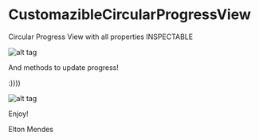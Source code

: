 # CustomazibleCircularProgressView

Circular Progress View with all properties INSPECTABLE

![alt tag](http://s30.postimg.org/5s070p6pt/Screen_Shot_2015_02_25_at_19_45_52.png)


And methods to update progress! 

:))))

![alt tag](http://media.giphy.com/media/3EAKxlHAVlaSrgUypa/giphy.gif)


Enjoy! 

Elton Mendes
